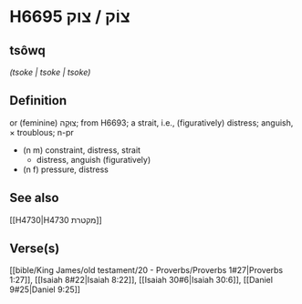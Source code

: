 # H6695 צוֹק / צוק

## tsôwq

_(tsoke | tsoke | tsoke)_

## Definition

or (feminine) צוּקָה; from H6693; a strait, i.e., (figuratively) distress; anguish, × troublous; n-pr

- (n m) constraint, distress, strait
  - distress, anguish (figuratively)
- (n f) pressure, distress

## See also

[[H4730|H4730 מקטרת]]

## Verse(s)

[[bible/King James/old testament/20 - Proverbs/Proverbs 1#27|Proverbs 1:27]], [[Isaiah 8#22|Isaiah 8:22]], [[Isaiah 30#6|Isaiah 30:6]], [[Daniel 9#25|Daniel 9:25]]